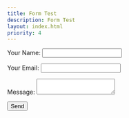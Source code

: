 ```yaml
---
title: Form Test
description: Form Test
layout: index.html
priority: 4
---
```

<form name="contact" action="thank-you" netlify>
<p>
<label>Your Name: <input type="text" name="name"></label>   
</p>
<p>
<label>Your Email: <input type="email" name="email"></label>
</p>
<p>
<label>Message: <textarea name="message"></textarea></label>
</p>
<p>
<button type="submit">Send</button>
</p>
</form>

